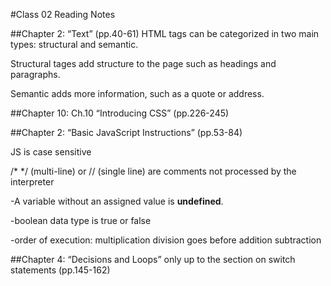 #Class 02 Reading Notes

##Chapter 2: “Text” (pp.40-61)
HTML tags can be categorized in two main types: structural and semantic. 

Structural tages add structure to the page such as headings and paragraphs. 

Semantic adds more information, such as a quote or address.

##Chapter 10: Ch.10 “Introducing CSS” (pp.226-245)



##Chapter 2: “Basic JavaScript Instructions” (pp.53-84)

JS is case sensitive

/* */ (multi-line) or // (single line) are comments not processed by the interpreter

-A variable without an assigned value is **undefined**.

-boolean data type is true or false

-order of execution: multiplication division goes before addition subtraction


##Chapter 4: “Decisions and Loops” only up to the section on switch statements (pp.145-162)



